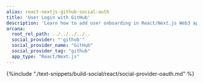 ```yaml
---
alias: react-nextjs-github-social-auth
title: 'User Login with GitHub'
description: 'Learn how to add user onboarding in React/Next.js Web3 apps using custom login UI and GitHub as the social OAuth provider.'
arcana:
  root_rel_path: ../../../../..
  social_provider: "'github'"
  social_provider_name: "GitHub"
  social_provider_tag: "github"
  app_type: "React/Next.js"
---
```


{%include "./text-snippets/build-social/react/social-provider-oauth.md" %}
